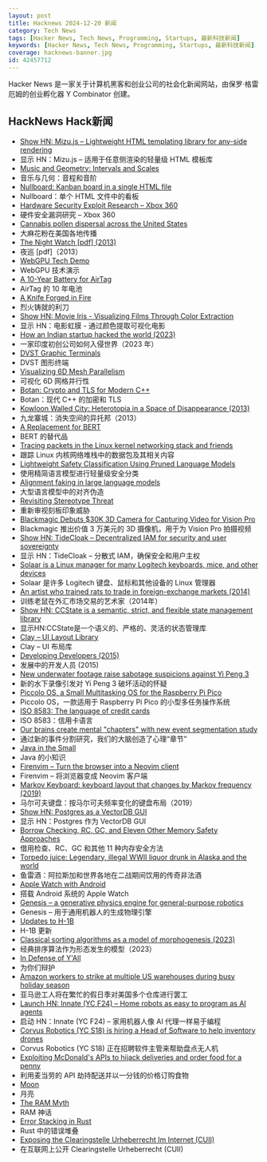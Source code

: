 ```yaml
---
layout: post
title: Hacknews 2024-12-20 新闻
category: Tech News
tags: [Hacker News, Tech News, Programming, Startups, 最新科技新闻]
keywords: [Hacker News, Tech News, Programming, Startups, 最新科技新闻]
coverage: hacknews-banner.jpg
id: 42457712
---
```


Hacker News 是一家关于计算机黑客和创业公司的社会化新闻网站，由保罗·格雷厄姆的创业孵化器 Y Combinator 创建。

## HackNews Hack新闻

- [Show HN: Mizu.js – Lightweight HTML templating library for any-side rendering](https://mizu.sh)
- 显示 HN：Mizu.js – 适用于任意侧渲染的轻量级 HTML 模板库
- [Music and Geometry: Intervals and Scales](https://roelsworld.eu/blog-music/music-geometry-intervals-scales/)
- 音乐与几何：音程和音阶
- [Nullboard: Kanban board in a single HTML file](https://github.com/apankrat/nullboard)
- Nullboard：单个 HTML 文件中的看板
- [Hardware Security Exploit Research – Xbox 360](https://github.com/kooscode/srgh-matrix-trinity/blob/main/README.md)
- 硬件安全漏洞研究 – Xbox 360
- [Cannabis pollen dispersal across the United States](https://www.nature.com/articles/s41598-024-70633-x)
- 大麻花粉在美国各地传播
- [The Night Watch [pdf] (2013)](https://scholar.harvard.edu/files/mickens/files/thenightwatch.pdf)
- 夜巡 [pdf]（2013）
- [WebGPU Tech Demo](https://gnikoloff.github.io/webgpu-sponza-demo/)
- WebGPU 技术演示
- [A 10-Year Battery for AirTag](https://www.elevationlab.com/blogs/news/introducing-timecapsule)
- AirTag 的 10 年电池
- [A Knife Forged in Fire](https://www.chicagomag.com/chicago-magazine/january-2024/a-knife-forged-in-fire/)
- 烈火铸就的利刀
- [Show HN: Movie Iris - Visualizing Films Through Color Extraction](https://github.com/LoSinCos/movie-iris)
- 显示 HN：电影虹膜 - 通过颜色提取可视化电影
- [How an Indian startup hacked the world (2023)](https://www.reuters.com/investigates/special-report/usa-hackers-appin/)
- 一家印度初创公司如何入侵世界（2023 年）
- [DVST Graphic Terminals](https://vintagetek.org/dvst-graphic-terminals/)
- DVST 图形终端
- [Visualizing 6D Mesh Parallelism](https://main-horse.github.io/posts/visualizing-6d/)
- 可视化 6D 网格并行性
- [Botan: Crypto and TLS for Modern C++](https://github.com/randombit/botan)
- Botan：现代 C++ 的加密和 TLS
- [Kowloon Walled City: Heterotopia in a Space of Disappearance (2013)](https://mascontext.com/issues/trace/kowloon-walled-city-heterotopia-in-a-space-of-disappearance)
- 九龙寨城：消失空间的异托邦（2013）
- [A Replacement for BERT](https://huggingface.co/blog/modernbert)
- BERT 的替代品
- [Tracing packets in the Linux kernel networking stack and friends](https://github.com/retis-org/retis)
- 跟踪 Linux 内核网络堆栈中的数据包及其相关内容
- [Lightweight Safety Classification Using Pruned Language Models](https://arxiv.org/abs/2412.13435)
- 使用精简语言模型进行轻量级安全分类
- [Alignment faking in large language models](https://www.anthropic.com/research/alignment-faking)
- 大型语言模型中的对齐伪造
- [Revisiting Stereotype Threat](https://www.speakandregret.michaelinzlicht.com/p/revisiting-stereotype-threat)
- 重新审视刻板印象威胁
- [Blackmagic Debuts $30K 3D Camera for Capturing Video for Vision Pro](https://www.macrumors.com/2024/12/16/black-magic-3d-vision-pro-camera/)
- Blackmagic 推出价值 3 万美元的 3D 摄像机，用于为 Vision Pro 拍摄视频
- [Show HN: TideCloak – Decentralized IAM for security and user sovereignty](https://github.com/tide-foundation/tidecloak-gettingstarted)
- 显示 HN：TideCloak – 分散式 IAM，确保安全和用户主权
- [Solaar is a Linux manager for many Logitech keyboards, mice, and other devices](https://github.com/pwr-Solaar/Solaar)
- Solaar 是许多 Logitech 键盘、鼠标和其他设备的 Linux 管理器
- [An artist who trained rats to trade in foreign-exchange markets (2014)](https://www.theatlantic.com/business/archive/2014/10/the-artist-who-trained-rats-to-trade-in-foreign-exchange-markets/381456/)
- 训练老鼠在外汇市场交易的艺术家（2014年）
- [Show HN: CCState is a semantic, strict, and flexible state management library](https://github.com/e7h4n/ccstate)
- 显示HN:CCState是一个语义的、严格的、灵活的状态管理库
- [Clay – UI Layout Library](https://www.nicbarker.com/clay)
- Clay – UI 布局库
- [Developing Developers (2015)](https://felleisen.org/matthias/Thoughts/Developing_Developers.html)
- 发展中的开发人员 (2015)
- [New underwater footage raise sabotage suspicions against Yi Peng 3](https://scandasia.com/new-underwater-footage-raise-sabotage-suspicions-against-yi-peng-3/)
- 新的水下录像引发对 Yi Peng 3 破坏活动的怀疑
- [Piccolo OS, a Small Multitasking OS for the Raspberry Pi Pico](https://github.com/garyexplains/piccolo_os_v1)
- Piccolo OS，一款适用于 Raspberry Pi Pico 的小型多任务操作系统
- [ISO 8583: The language of credit cards](https://increase.com/articles/iso-8583-the-language-of-credit-cards)
- ISO 8583：信用卡语言
- [Our brains create mental "chapters" with new event segmentation study](https://www.psypost.org/scientists-sheds-light-on-how-our-brains-create-mental-chapters-with-new-event-segmentation-study/)
- 通过新的事件分割研究，我们的大脑创造了心理“章节”
- [Java in the Small](https://horstmann.com/unblog/2024-12-11/index.html)
- Java 的小知识
- [Firenvim – Turn the browser into a Neovim client](https://github.com/glacambre/firenvim)
- Firenvim – 将浏览器变成 Neovim 客户端
- [Markov Keyboard: keyboard layout that changes by Markov frequency (2019)](https://github.com/shapr/markovkeyboard)
- 马尔可夫键盘：按马尔可夫频率变化的键盘布局（2019）
- [Show HN: Postgres as a VectorDB GUI](https://github.com/Z-Gort/Reservoirs-Lab)
- 显示 HN：Postgres 作为 VectorDB GUI
- [Borrow Checking, RC, GC, and Eleven Other Memory Safety Approaches](https://verdagon.dev/grimoire/grimoire#)
- 借用检查、RC、GC 和其他 11 种内存安全方法
- [Torpedo juice: Legendary, illegal WWII liquor drunk in Alaska and the world](https://www.adn.com/alaska-life/2024/12/15/torpedo-juice-the-legendary-illegal-world-war-ii-liquor-drunk-in-alaska-and-across-the-world/)
- 鱼雷酒：阿拉斯加和世界各地在二战期间饮用的传奇非法酒
- [Apple Watch with Android](https://abishekmuthian.com/apple-watch-with-android/)
- 搭载 Android 系统的 Apple Watch
- [Genesis – a generative physics engine for general-purpose robotics](https://genesis-world.readthedocs.io/en/latest/)
- Genesis – 用于通用机器人的生成物理引擎
- [Updates to H-1B](https://www.uscis.gov/newsroom/news-releases/dhs-strengthens-h-1b-program-allowing-us-employers-to-more-quickly-fill-critical-jobs)
- H-1B 更新
- [Classical sorting algorithms as a model of morphogenesis (2023)](https://arxiv.org/abs/2401.05375)
- 经典排序算法作为形态发生的模型（2023）
- [In Defense of Y'All](https://www.texasmonthly.com/being-texan/in-defense-of-yall-nyt-columnist/)
- 为你们辩护
- [Amazon workers to strike at multiple US warehouses during busy holiday season](https://www.reuters.com/technology/amazon-workers-strike-multiple-us-warehouses-during-busy-holiday-season-2024-12-19/)
- 亚马逊工人将在繁忙的假日季对美国多个仓库进行罢工
- [Launch HN: Innate (YC F24) – Home robots as easy to program as AI agents]()
- 启动 HN：Innate (YC F24) – 家用机器人像 AI 代理一样易于编程
- [Corvus Robotics (YC S18) is hiring a Head of Software to help inventory drones]()
- Corvus Robotics (YC S18) 正在招聘软件主管来帮助盘点无人机
- [Exploiting McDonald's APIs to hijack deliveries and order food for a penny](https://eaton-works.com/2024/12/19/mcdelivery-india-hack/)
- 利用麦当劳的 API 劫持配送并以一分钱的价格订购食物
- [Moon](https://ciechanow.ski/moon/)
- 月亮
- [The RAM Myth](https://purplesyringa.moe/blog/the-ram-myth/)
- RAM 神话
- [Error Stacking in Rust](https://greptime.com/blogs/2024-05-07-error-rust)
- Rust 中的错误堆叠
- [Exposing the Clearingstelle Urheberrecht Im Internet (CUII)](https://damcraft.de/blog/exposing-the-cuii)
- 在互联网上公开 Clearingstelle Urheberrecht (CUII)

